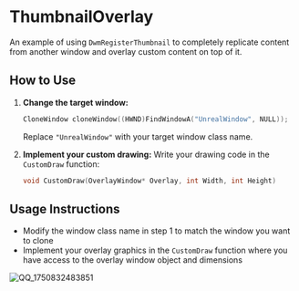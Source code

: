 # ThumbnailOverlay

An example of using `DwmRegisterThumbnail` to completely replicate content from another window and overlay custom content on top of it.

## How to Use

1. **Change the target window:**
   ```cpp
   CloneWindow cloneWindow((HWND)FindWindowA("UnrealWindow", NULL));
   ```
   Replace `"UnrealWindow"` with your target window class name.

2. **Implement your custom drawing:**
   Write your drawing code in the `CustomDraw` function:
   ```cpp
   void CustomDraw(OverlayWindow* Overlay, int Width, int Height)
   ```

## Usage Instructions

- Modify the window class name in step 1 to match the window you want to clone
- Implement your overlay graphics in the `CustomDraw` function where you have access to the overlay window object and dimensions

![QQ_1750832483851](https://github.com/user-attachments/assets/541b2270-6130-4243-a047-c54a5d860a0e)

